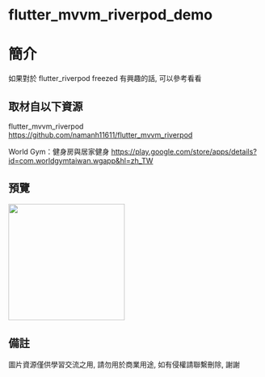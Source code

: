 # flutter_mvvm_riverpod_demo

簡介
==================================
如果對於 flutter_riverpod freezed 有興趣的話, 可以參考看看

取材自以下資源
--------
flutter_mvvm_riverpod
https://github.com/namanh11611/flutter_mvvm_riverpod

World Gym：健身房與居家健身
https://play.google.com/store/apps/details?id=com.worldgymtaiwan.wgapp&hl=zh_TW

預覽
--------
<p align="left">
  <img src="https://i.postimg.cc/DwhqfQPR/Screenshot-20251030-035435.png" width="230"/>
</p> 

備註
--------
圖片資源僅供學習交流之用, 請勿用於商業用途, 如有侵權請聯繫刪除, 謝謝